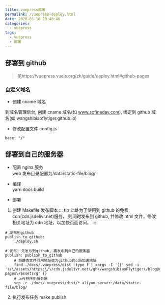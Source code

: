 ```yaml
---
title: vuepress部署
permalink: /vuepress-deploy.html
date: 2020-06-16 19:40:46
categories:
  - vuepress
tags:
  - vuepress
  - 部署
---
```


## 部署到 github

> 见https://vuepress.vuejs.org/zh/guide/deploy.html#github-pages

### 自定义域名

- 创建 cname 域名

到域名管理后台, 创建 cname 域名(如 www.sofineday.com), 绑定到 github 域名(如 wangshibiaoflytiger.github.io)

- 修改配置文件 config.js

```
base: "/"
```

## 部署到自己的服务器

- 配置 nginx 服务  
  web 发布目录配置为/data/static-file/blog/

- 编译  
  yarn docs:build
- 部署

1. 创建 Makefile 发布脚本
   ::: tip
   此处为了使用到 github 的免费 cdn(cdn.jsdelivr.net)服务， 则同时发布到 github, 并修改 html 文件，修改相关地址为 cdn 地址，以加快页面访问。
   :::

```
# 发布到github
publish_to_github:
	./deploy.sh

# 发布: 先发布到github, 再发布到自己的服务器
publish: publish_to_github
	# 将静态文件引用地址改为github的cdn加速地址
	find ./docs/.vuepress/dist -type f | xargs -I '{}' sed -i 's/\/assets/https:\/\/cdn.jsdelivr.net\/gh\/wangshibiaoFlytiger\/blog@gh-pages\/assets/g' {}
	# 上传程序到服务器
	scp -r ./docs/.vuepress/dist/* aliyun_server:/data/static-file/blog/

```

2. 执行发布任务
   make publish
